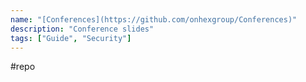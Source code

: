 ```yaml
---
name: "[Conferences](https://github.com/onhexgroup/Conferences)"
description: "Conference slides"
tags: ["Guide", "Security"]
---
```

#repo